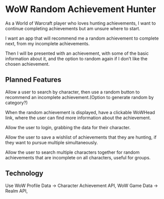 # WoW Random Achievement Hunter

As a World of Warcraft player who loves hunting achievements, I want to continue completing achievements but am unsure where to start.

I want an app that will recommend me a random achievement to complete next, from my incomplete achievements.

Then I will be presented with an achievement, with some of the basic information about it, and the option to random again if I don’t like the chosen achievement.
## Planned Features

Allow a user to search by character, then use a random button to recommend an incomplete achievement.(Option to generate random by category?)

When the random achievement is displayed, have a clickable WoWHead link, where the user can find more information about the achievement.

Allow the user to login, grabbing the data for their character.

Allow the user to save a wishlist of achievements that they are hunting, if they want to pursue multiple simultaneously.

Allow the user to search multiple characters together for random achievements that are incomplete  on all characters, useful for groups.


## Technology

Use WoW Profile Data -> Character Achievement API, WoW Game Data -> Realm API,
